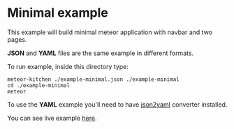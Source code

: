 Minimal example
===============

This example will build minimal meteor application with navbar and two pages.

**JSON** and **YAML** files are the same example in different formats.

To run example, inside this directory type:

```
meteor-kitchen ./example-minimal.json ./example-minimal
cd ./example-minimal
meteor
```

To use the **YAML** example you'll need to have <a href="https://www.npmjs.com/package/json2yaml" target="_blank">json2yaml</a> converter installed.

You can see live example <a href="http://generator-minimal.meteor.com" target="_blank">here</a>.

